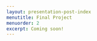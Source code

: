 ```yaml
---
layout: presentation-post-index
menutitle: Final Project
menuorder: 2
excerpt: Coming soon!
---
```

